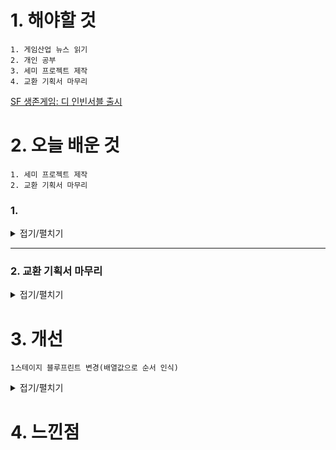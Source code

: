 # 1. 해야할 것
```
1. 게임산업 뉴스 읽기
2. 개인 공부
3. 세미 프로젝트 제작
4. 교환 기획서 마무리
```
[SF 생존게임: 디 인빈서블 출시](https://www.gamemeca.com/view.php?gid=1742941)



# 2. 오늘 배운 것
```
1. 세미 프로젝트 제작
2. 교환 기획서 마무리
```
### 1. 
<details>
<summary>접기/펼치기</summary>

![image](https://github.com/JM94Ent/TIL-WIL/assets/143363550/d6ece4f2-ef66-4f1f-a9c1-1a1526c4e5a0)

</details>

****
### 2. 교환 기획서 마무리
<details>
<summary>접기/펼치기</summary>

```
문 열림 블루프린트를 잘못짜서 RGB 순서를 빼놓았다.
해당 문 열림로직은 배열을 쓰면 해결될 것이다.

스테이지 1에서 치명적오류가 발생한 것은 QA를 다양하게 하지 않아서였다.
다행히도 복잡한 스테이지2,3은 많은 QA덕분에 잘 작동됐다.
```
![image](https://github.com/JM94Ent/TIL-WIL/assets/143363550/8c131309-037b-49b2-979a-b4357312a411)

![image](https://github.com/JM94Ent/TIL-WIL/assets/143363550/f7ae540b-745e-404d-9b55-8dfb974c1e79)

![image](https://github.com/JM94Ent/TIL-WIL/assets/143363550/fa9b0fe8-05d1-48a6-8927-ad1074185b78)

</details>


# 3. 개선
```
1스테이지 블루프린트 변경(배열값으로 순서 인식)
```

<details>
<summary>접기/펼치기</summary>

![image](https://github.com/JM94Ent/TIL-WIL/assets/143363550/535322ee-d02c-49b8-b889-426c1101f06b)
</details>


# 4. 느낀점
```

```


